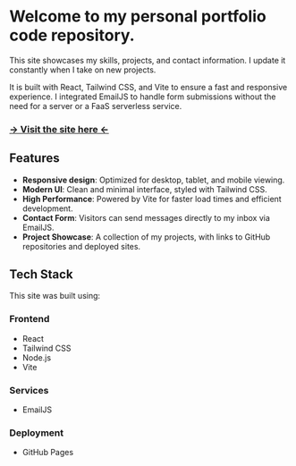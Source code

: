 # Welcome to my personal portfolio code repository.

This site showcases my skills, projects, and contact information. I update it constantly when I take on new projects.

It is built with React, Tailwind CSS, and Vite to ensure a fast and responsive experience. I integrated EmailJS to handle form submissions without the need for a server or a FaaS serverless service.

### [-> Visit the site here <-](https://miguel-fg.github.io/portfolio-v2)

## Features

* **Responsive design**: Optimized for desktop, tablet, and mobile viewing.
* **Modern UI**: Clean and minimal interface, styled with Tailwind CSS.
* **High Performance**: Powered by Vite for faster load times and efficient development.
* **Contact Form**: Visitors can send messages directly to my inbox via EmailJS.
* **Project Showcase**: A collection of my projects, with links to GitHub repositories and deployed sites.

## Tech Stack

This site was built using:

### Frontend
* React
* Tailwind CSS
* Node.js
* Vite

### Services
* EmailJS

### Deployment
* GitHub Pages
